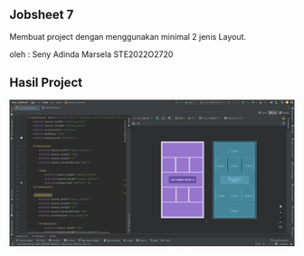 ## Jobsheet 7 
Membuat project dengan menggunakan minimal 2 jenis Layout.

oleh : Seny Adinda Marsela STE2022O2720

## Hasil Project
![](https://github.com/SenyAdinda/Seny_Jobsheet7/blob/main/Seny_Jobsheet7.png)
